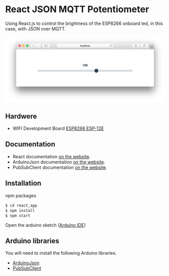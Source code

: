 # React JSON MQTT Potentiometer
Using React.js to control the brightness of the ESP8266 onboard led,
in this case, with JSON over MQTT.

![Browser Slider](/screenshot.png?raw=true)

## Hardwere
- WIFI Development Board [ESP8266 ESP-12E](https://www.banggood.com/Geekcreit-Doit-NodeMcu-Lua-ESP8266-ESP-12E-WIFI-Development-Board-p-985891.html?rmmds=search&cur_warehouse=USA)

## Documentation

- React documentation [on the website](https://reactjs.org/docs).
- ArduinoJson documentation [on the website](https://arduinojson.org/doc).
- PubSubClient documentation [on the website](https://pubsubclient.knolleary.net/api.html).

##  Installation
npm packages
```
$ cd react_app
$ npm install
$ npm start
```
Open the arduino sketch ([Arduino IDE](https://www.arduino.cc/en/Main/Software))

## Arduino libraries
You will need to install the following Arduino libraries.
*  [ArduinoJson](https://arduinojson.org/doc/installation)
*  [PubSubClient](https://github.com/knolleary/pubsubclient)
